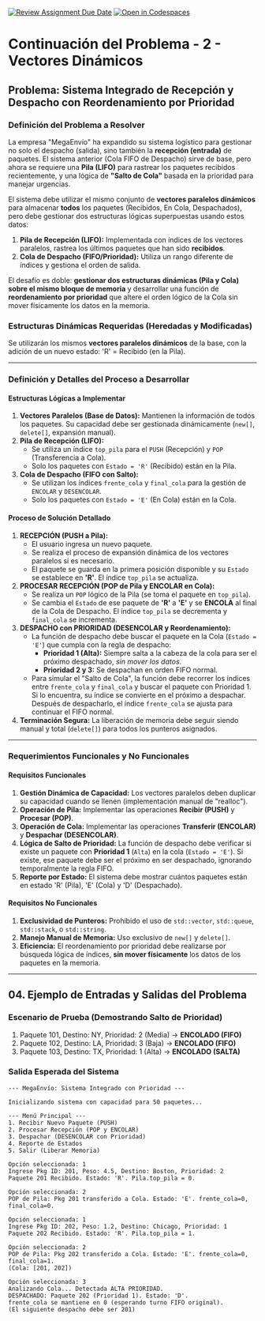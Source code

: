 [![Review Assignment Due Date](https://classroom.github.com/assets/deadline-readme-button-22041afd0340ce965d47ae6ef1cefeee28c7c493a6346c4f15d667ab976d596c.svg)](https://classroom.github.com/a/dBUisVyx)
[![Open in Codespaces](https://classroom.github.com/assets/launch-codespace-2972f46106e565e64193e422d61a12cf1da4916b45550586e14ef0a7c637dd04.svg)](https://classroom.github.com/open-in-codespaces?assignment_repo_id=20950790)
# Continuación del Problema - 2 - Vectores Dinámicos

## Problema: Sistema Integrado de Recepción y Despacho con Reordenamiento por Prioridad

### Definición del Problema a Resolver

La empresa "MegaEnvío" ha expandido su sistema logístico para gestionar no solo el despacho (salida), sino también la **recepción (entrada)** de paquetes. El sistema anterior (Cola FIFO de Despacho) sirve de base, pero ahora se requiere una **Pila (LIFO)** para rastrear los paquetes recibidos recientemente, y una lógica de **"Salto de Cola"** basada en la prioridad para manejar urgencias.

El sistema debe utilizar el mismo conjunto de **vectores paralelos dinámicos** para almacenar **todos** los paquetes (Recibidos, En Cola, Despachados), pero debe gestionar dos estructuras lógicas superpuestas usando estos datos:

  1.  **Pila de Recepción (LIFO):** Implementada con índices de los vectores paralelos, rastrea los últimos paquetes que han sido **recibidos**.
  2.  **Cola de Despacho (FIFO/Prioridad):** Utiliza un rango diferente de índices y gestiona el orden de salida.

El desafío es doble: **gestionar dos estructuras dinámicas (Pila y Cola) sobre el mismo bloque de memoria** y desarrollar una función de **reordenamiento por prioridad** que altere el orden lógico de la Cola sin mover físicamente los datos en la memoria.

### Estructuras Dinámicas Requeridas (Heredadas y Modificadas)

Se utilizarán los mismos **vectores paralelos dinámicos** de la base, con la adición de un nuevo estado: 'R' = Recibido (en la Pila).

-----

### Definición y Detalles del Proceso a Desarrollar

#### Estructuras Lógicas a Implementar

1.  **Vectores Paralelos (Base de Datos):** Mantienen la información de todos los paquetes. Su capacidad debe ser gestionada dinámicamente (`new[]`, `delete[]`, expansión manual).
2.  **Pila de Recepción (LIFO):**
      * Se utiliza un índice `top_pila` para el `PUSH` (Recepción) y `POP` (Transferencia a Cola).
      * Solo los paquetes con `Estado = 'R'` (Recibido) están en la Pila.
3.  **Cola de Despacho (FIFO con Salto):**
      * Se utilizan los índices `frente_cola` y `final_cola` para la gestión de `ENCOLAR` y `DESENCOLAR`.
      * Solo los paquetes con `Estado = 'E'` (En Cola) están en la Cola.

#### Proceso de Solución Detallado

1.  **RECEPCIÓN (PUSH a Pila):**
      * El usuario ingresa un nuevo paquete.
      * Se realiza el proceso de expansión dinámica de los vectores paralelos si es necesario.
      * El paquete se guarda en la primera posición disponible y su `Estado` se establece en **'R'**. El índice `top_pila` se actualiza.
2.  **PROCESAR RECEPCIÓN (POP de Pila y ENCOLAR en Cola):**
      * Se realiza un `POP` lógico de la Pila (se toma el paquete en `top_pila`).
      * Se cambia el `Estado` de ese paquete de **'R'** a **'E'** y se **ENCOLA** al final de la Cola de Despacho. El índice `top_pila` se decrementa y `final_cola` se incrementa.
3.  **DESPACHO con PRIORIDAD (DESENCOLAR y Reordenamiento):**
      * La función de despacho debe buscar el paquete en la Cola (`Estado = 'E'`) que cumpla con la regla de despacho:
          * **Prioridad 1 (Alta):** Siempre salta a la cabeza de la cola para ser el próximo despachado, *sin mover los datos*.
          * **Prioridad 2 y 3:** Se despachan en orden FIFO normal.
      * Para simular el "Salto de Cola", la función debe recorrer los índices entre `frente_cola` y `final_cola` y buscar el paquete con Prioridad 1. Si lo encuentra, su índice se convierte en el próximo a despachar. Después de despacharlo, el índice `frente_cola` se ajusta para continuar el FIFO normal.
4.  **Terminación Segura:** La liberación de memoria debe seguir siendo manual y total (`delete[]`) para todos los punteros asignados.

-----

### Requerimientos Funcionales y No Funcionales

#### Requisitos Funcionales

1.  **Gestión Dinámica de Capacidad:** Los vectores paralelos deben duplicar su capacidad cuando se llenen (implementación manual de "realloc").
2.  **Operación de Pila:** Implementar las operaciones **Recibir (PUSH)** y **Procesar (POP)**.
3.  **Operación de Cola:** Implementar las operaciones **Transferir (ENCOLAR)** y **Despachar (DESENCOLAR)**.
4.  **Lógica de Salto de Prioridad:** La función de despacho debe verificar si existe un paquete con **Prioridad 1** (`Alta`) en la cola (`Estado = 'E'`). Si existe, ese paquete debe ser el próximo en ser despachado, ignorando temporalmente la regla FIFO.
5.  **Reporte por Estado:** El sistema debe mostrar cuántos paquetes están en estado 'R' (Pila), 'E' (Cola) y 'D' (Despachado).

#### Requisitos No Funcionales

1.  **Exclusividad de Punteros:** Prohibido el uso de `std::vector`, `std::queue`, `std::stack`, o `std::string`.
2.  **Manejo Manual de Memoria:** Uso exclusivo de `new[]` y `delete[]`.
3.  **Eficiencia:** El reordenamiento por prioridad debe realizarse por búsqueda lógica de índices, **sin mover físicamente** los datos de los paquetes en la memoria.

-----

## 04\. Ejemplo de Entradas y Salidas del Problema

### Escenario de Prueba (Demostrando Salto de Prioridad)

1.  Paquete 101, Destino: NY, Prioridad: 2 (Media) -\> **ENCOLADO (FIFO)**
2.  Paquete 102, Destino: LA, Prioridad: 3 (Baja) -\> **ENCOLADO (FIFO)**
3.  Paquete 103, Destino: TX, Prioridad: 1 (Alta) -\> **ENCOLADO (SALTA)**

### Salida Esperada del Sistema

```
--- MegaEnvío: Sistema Integrado con Prioridad ---

Inicializando sistema con capacidad para 50 paquetes...

--- Menú Principal ---
1. Recibir Nuevo Paquete (PUSH)
2. Procesar Recepción (POP y ENCOLAR)
3. Despachar (DESENCOLAR con Prioridad)
4. Reporte de Estados
5. Salir (Liberar Memoria)

Opción seleccionada: 1
Ingrese Pkg ID: 201, Peso: 4.5, Destino: Boston, Prioridad: 2
Paquete 201 Recibido. Estado: 'R'. Pila.top_pila = 0.

Opción seleccionada: 2
POP de Pila: Pkg 201 transferido a Cola. Estado: 'E'. frente_cola=0, final_cola=0.

Opción seleccionada: 1
Ingrese Pkg ID: 202, Peso: 1.2, Destino: Chicago, Prioridad: 1
Paquete 202 Recibido. Estado: 'R'. Pila.top_pila = 1.

Opción seleccionada: 2
POP de Pila: Pkg 202 transferido a Cola. Estado: 'E'. frente_cola=0, final_cola=1.
(Cola: [201, 202])

Opción seleccionada: 3
Analizando Cola... Detectada ALTA PRIORIDAD.
DESPACHADO: Paquete 202 (Prioridad 1). Estado: 'D'.
frente_cola se mantiene en 0 (esperando turno FIFO original).
(El siguiente despacho debe ser 201)
```